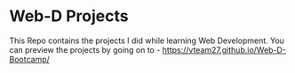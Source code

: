 # Web-D Projects
This Repo contains the projects I did while learning Web Development.
You can preview the projects by going on to - <https://vteam27.github.io/Web-D-Bootcamp/>
